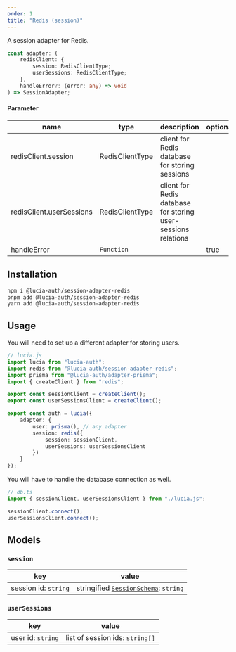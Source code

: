 ```yaml
---
order: 1
title: "Redis (session)"
---
```


A session adapter for Redis.

```ts
const adapter: (
	redisClient: {
		session: RedisClientType;
		userSessions: RedisClientType;
	},
	handleError?: (error: any) => void
) => SessionAdapter;
```

#### Parameter

| name                     | type            | description                                                   | optional |
| ------------------------ | --------------- | ------------------------------------------------------------- | -------- |
| redisClient.session      | RedisClientType | client for Redis database for storing sessions                |          |
| redisClient.userSessions | RedisClientType | client for Redis database for storing user-sessions relations |          |
| handleError              | `Function`      |                                                               | true     |

## Installation

```bash
npm i @lucia-auth/session-adapter-redis
pnpm add @lucia-auth/session-adapter-redis
yarn add @lucia-auth/session-adapter-redis
```

## Usage

You will need to set up a different adapter for storing users.

```ts
// lucia.js
import lucia from "lucia-auth";
import redis from "@lucia-auth/session-adapter-redis";
import prisma from "@lucia-auth/adapter-prisma";
import { createClient } from "redis";

export const sessionClient = createClient();
export const userSessionsClient = createClient();

export const auth = lucia({
	adapter: {
		user: prisma(), // any adapter
		session: redis({
			session: sessionClient,
			userSessions: userSessionsClient
		})
	}
});
```

You will have to handle the database connection as well.

```ts
// db.ts
import { sessionClient, userSessionsClient } from "./lucia.js";

sessionClient.connect();
userSessionsClient.connect();
```

## Models

### `session`

| key                  | value                                                                                     |
| -------------------- | ----------------------------------------------------------------------------------------- |
| session id: `string` | stringified [`SessionSchema`](/reference/adapters/database-model#schema-type-1): `string` |

### `userSessions`

| key               | value                           |
| ----------------- | ------------------------------- |
| user id: `string` | list of session ids: `string[]` |
